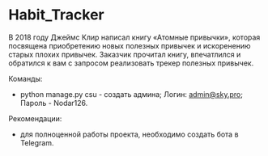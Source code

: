 # Habit_Tracker
В 2018 году Джеймс Клир написал книгу «Атомные привычки», которая посвящена приобретению новых полезных привычек и искоренению старых плохих привычек. Заказчик прочитал книгу, впечатлился и обратился к вам с запросом реализовать трекер полезных привычек.

Команды:
- python manage.py csu - создать админа; Логин: admin@sky.pro; Пароль - Nodar126.

Рекомендации:
- для полноценной работы проекта, необходимо создать бота в Telegram.